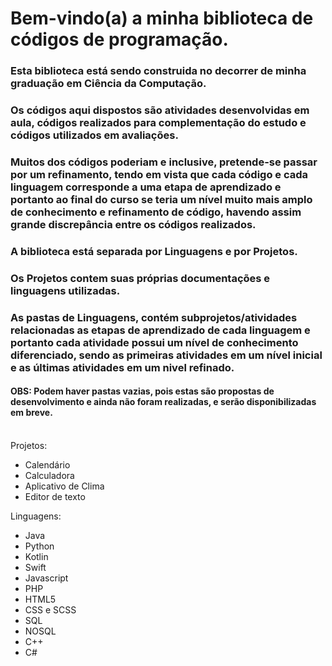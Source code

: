 <h1> Bem-vindo(a) a minha biblioteca de códigos de programação.</h1>
<h3>Esta biblioteca está sendo construida no decorrer de minha graduação em Ciência da Computação.</h3>
<h3>Os códigos aqui dispostos são atividades desenvolvidas em aula, códigos realizados para complementação do estudo e códigos utilizados em avaliações.</h3>
<h3>Muitos dos códigos poderiam e inclusive, pretende-se passar por um refinamento, tendo em vista que cada código e cada linguagem corresponde a uma etapa de aprendizado e portanto ao final do curso se teria um nível muito mais amplo de conhecimento e refinamento de código, havendo assim grande discrepância entre os códigos realizados.</h3>
<h3>A biblioteca está separada por Linguagens e por Projetos.</h3>
<h3>Os Projetos contem suas próprias documentações e linguagens utilizadas.</h3>
<h3>As pastas de Linguagens, contém subprojetos/atividades relacionadas as etapas de aprendizado de cada linguagem e portanto cada atividade possui um nível de conhecimento diferenciado, sendo as primeiras atividades em um nível inicial e as últimas atividades em um nivel refinado.</h3>
<h4>OBS: Podem haver pastas vazias, pois estas são propostas de desenvolvimento e ainda não foram realizadas, e serão disponibilizadas em breve.</h4>
<br>
Projetos:

- Calendário
- Calculadora
- Aplicativo de Clima
- Editor de texto

Linguagens:

- Java
- Python
- Kotlin
- Swift
- Javascript
- PHP
- HTML5
- CSS e SCSS
- SQL
- NOSQL
- C++
- C#
